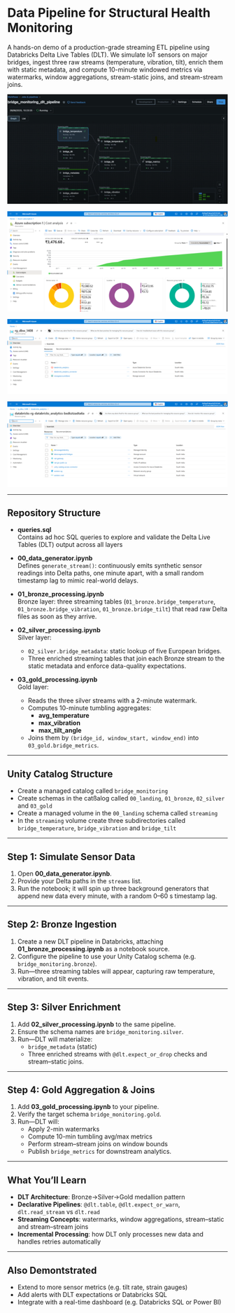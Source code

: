 # Data Pipeline for Structural Health Monitoring

A hands-on demo of a production-grade streaming ETL pipeline using Databricks Delta Live Tables (DLT). We simulate IoT sensors on major bridges, ingest three raw streams (temperature, vibration, tilt), enrich them with static metadata, and compute 10-minute windowed metrics via watermarks, window aggregations, stream-static joins, and stream-stream joins.

![PipeLine](Image/I1.png)

![PipeLine](Image/I2.png)

![PipeLine](Image/I3.png)

![PipeLine](Image/I5.png)


---

## Repository Structure

- **queries.sql**  
  Contains ad hoc SQL queries to explore and validate the Delta Live Tables (DLT) output across all layers

- **00_data_generator.ipynb**  
  Defines `generate_stream()`: continuously emits synthetic sensor readings into Delta paths, one minute apart, with a small random timestamp lag to mimic real-world delays.

- **01_bronze_processing.ipynb**  
  Bronze layer: three streaming tables (`01_bronze.bridge_temperature`, `01_bronze.bridge_vibration`, `01_bronze.bridge_tilt`) that read raw Delta files as soon as they arrive.

- **02_silver_processing.ipynb**  
  Silver layer:  
  - `02_silver.bridge_metadata`: static lookup of five European bridges.  
  - Three enriched streaming tables that join each Bronze stream to the static metadata and enforce data-quality expectations.

- **03_gold_processing.ipynb**  
  Gold layer:  
  - Reads the three silver streams with a 2-minute watermark.  
  - Computes 10-minute tumbling aggregates:  
    - **avg_temperature**  
    - **max_vibration**  
    - **max_tilt_angle**  
  - Joins them by `(bridge_id, window_start, window_end)` into `03_gold.bridge_metrics`.

---

## Unity Catalog Structure
- Create a managed catalog called `bridge_monitoring`
- Create schemas in the catßalog called `00_landing`, `01_bronze`, `02_silver` and `03_gold`
- Create a managed volume in the `00_landing` schema called `streaming`
- In the `streaming` volume create three subdirectories called `bridge_temperature`, `bridge_vibration` and `bridge_tilt`

---

## Step 1: Simulate Sensor Data

1. Open **00_data_generator.ipynb**.  
2. Provide your Delta paths in the `streams` list.  
3. Run the notebook; it will spin up three background generators that append new data every minute, with a random 0–60 s timestamp lag.

---

## Step 2: Bronze Ingestion

1. Create a new DLT pipeline in Databricks, attaching **01_bronze_processing.ipynb** as a notebook source.  
2. Configure the pipeline to use your Unity Catalog schema (e.g. `bridge_monitoring.bronze`).  
3. Run—three streaming tables will appear, capturing raw temperature, vibration, and tilt events.

---

## Step 3: Silver Enrichment

1. Add **02_silver_processing.ipynb** to the same pipeline.  
2. Ensure the schema names are `bridge_monitoring.silver`.  
3. Run—DLT will materialize:  
   - `bridge_metadata` (static)  
   - Three enriched streams with `@dlt.expect_or_drop` checks and stream–static joins.

---

## Step 4: Gold Aggregation & Joins

1. Add **03_gold_processing.ipynb** to your pipeline.  
2. Verify the target schema `bridge_monitoring.gold`.  
3. Run—DLT will:  
   - Apply 2-min watermarks  
   - Compute 10-min tumbling avg/max metrics  
   - Perform stream–stream joins on window bounds  
   - Publish `bridge_metrics` for downstream analytics.

---

## What You’ll Learn

- **DLT Architecture**: Bronze→Silver→Gold medallion pattern  
- **Declarative Pipelines**: `@dlt.table`, `@dlt.expect_or_warn`, `dlt.read_stream` vs `dlt.read`  
- **Streaming Concepts**: watermarks, window aggregations, stream–static and stream–stream joins  
- **Incremental Processing**: how DLT only processes new data and handles retries automatically  

---

## Also Demontstrated

- Extend to more sensor metrics (e.g. tilt rate, strain gauges)  
- Add alerts with DLT expectations or Databricks SQL  
- Integrate with a real-time dashboard (e.g. Databricks SQL or Power BI)  






